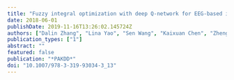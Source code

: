 ```yaml
---
title: "Fuzzy integral optimization with deep Q-network for EEG-based intention recognition"
date: 2018-06-01
publishDate: 2019-11-16T13:26:02.145724Z
authors: ["Dalin Zhang", "Lina Yao", "Sen Wang", "Kaixuan Chen", "Zheng Yang", "Boualem Benatallah"]
publication_types: ["1"]
abstract: ""
featured: false
publication: "*PAKDD*"
doi: "10.1007/978-3-319-93034-3_13"
---
```


